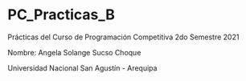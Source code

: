 # PC_Practicas_B

Prácticas del Curso de Programación Competitiva 2do Semestre 2021

Nombre: Angela Solange Sucso Choque

Universidad Nacional San Agustín - Arequipa
